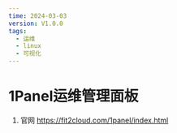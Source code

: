 ```yaml
---
time: 2024-03-03
version: V1.0.0
tags:
  - 运维
  - linux
  - 可视化
---
```

# 1Panel运维管理面板

1. 官网 https://fit2cloud.com/1panel/index.html
